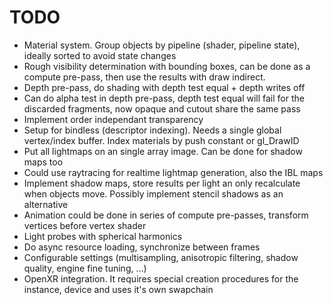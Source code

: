 # TODO

- Material system. Group objects by pipeline (shader, pipeline state), ideally
  sorted to avoid state changes
- Rough visibility determination with bounding boxes, can be done as a compute
  pre-pass, then use the results with draw indirect.
- Depth pre-pass, do shading with depth test equal + depth writes off
- Can do alpha test in depth pre-pass, depth test equal will fail for the
  discarded fragments, now opaque and cutout share the same pass
- Implement order independant transparency
- Setup for bindless (descriptor indexing). Needs a single global vertex/index
  buffer. Index materials by push constant or gl_DrawID
- Put all lightmaps on an single array image. Can be done for shadow maps too
- Could use raytracing for realtime lightmap generation, also the IBL maps
- Implement shadow maps, store results per light an only recalculate when
  objects move. Possibly implement stencil shadows as an alternative
- Animation could be done in series of compute pre-passes, transform vertices
  before vertex shader
- Light probes with spherical harmonics
- Do async resource loading, synchronize between frames
- Configurable settings (multisampling, anisotropic filtering, shadow quality, 
  engine fine tuning, ...)
- OpenXR integration. It requires special creation procedures for the instance,
  device and uses it's own swapchain
